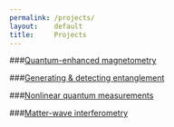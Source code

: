 ```yaml
---
permalink: /projects/
layout:    default
title:     Projects
---
```


###[Quantum-enhanced magnetometry](/projects/squeezing)

###[Generating & detecting entanglement](/projects/singlet)

###[Nonlinear quantum measurements](/projects/nonlinear)

###[Matter-wave interferometry](/projects/interferometer)